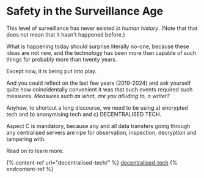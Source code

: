 # Safety in the Surveillance Age

This level of surveillance has never existed _in human history_. (Note that that does not mean that it hasn't happened before.)&#x20;

What is happening today should surprise literally no-one, because these ideas are not new, and the technology has been more than capable of such things for probably more than twenty years.&#x20;

Except now, it is being put into play.

And you could reflect on the last few years (2019-2024) and ask yourself quite how coincidentally convenient it was that such events required such measures. _Measures such as what, are you alluding to, o writer?_&#x20;

Anyhow, to shortcut a long discourse, we need to be using a) encrypted tech and b) anonymising tech and c) DECENTRALISED TECH.

Aspect C is mandatory, because any and all data transfers going through any centralised servers are ripe for observation, inspection, decryption and tampering with.

Read on to learn more.

{% content-ref url="decentralised-tech/" %}
[decentralised-tech](decentralised-tech/)
{% endcontent-ref %}

